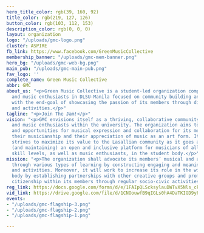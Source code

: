 ```yaml
---
hero_title_color: rgb(39, 160, 92)
title_color: rgb(219, 127, 126)
button_color: rgb(103, 112, 153)
description_color: rgb(0, 0, 0)
layout: organization
logo: "/uploads/gmc-logo.png"
cluster: ASPIRE
fb_link: https://www.facebook.com/GreenMusicCollective
membership_banner: "/uploads/gmc-mem-banner.png"
hero_bg: "/uploads/gmc-web-bg.png"
main_pub: "/uploads/gmc-main-pub.png"
fav_logo: ''
complete_name: Green Music Collective
abbr: GMC
about_us: "<p>Green Music Collective is a student-led organization comprised of musicians
  and music enthusiasts in DLSU-Manila focused on community building and music appreciation
  with the end-goal of showcasing the passion of its members through different events
  and activities.</p>"
tagline: "<p>Join The Jam!</p>"
vision: "<p>GMC envisions itself as a thriving, collaborative community of musicians
  and music enthusiasts within the university. The organization aims to create avenues
  and opportunities for musical expression and collaboration for its members to enhance
  their musicianship and their appreciation of music as an art form. It continually
  strives to maximize its value to the Lasallian community as it goes about creating
  (and maintaining) an open and inclusive platform for musicians of all genres and
  skill levels, as well as music enthusiasts, in the student body.</p>"
mission: "<p>The organization shall advocate its members’ musical and artistic development
  through various types of learning by constructing engaging and meaningful projects
  and activities. Moreover, it will work to increase its role in the wider student
  body by establishing partnerships with other creative groups and promoting active
  citizenship within its members through regular socio-civic activities.</p>"
reg_link: https://docs.google.com/forms/d/e/1FAIpQLScksylauDWTvX5Nls_ck2WyeAGVER_YH8j28LhrbHSrYSiqow/viewform?usp=sf_link
vid_link: https://drive.google.com/file/d/1CNOouwfB9qIGLs0hA4DaTKIGD9yPoiCS/preview
events:
- "/uploads/gmc-flagship-3.png"
- "/uploads/gmc-flagship-2.png"
- "/uploads/gmc-flagship-1.png"

---
```

